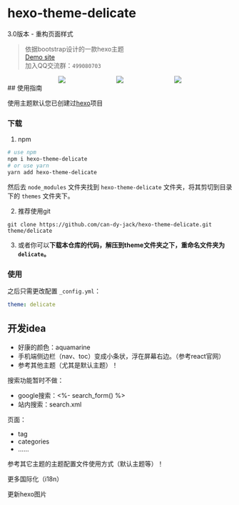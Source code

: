 # hexo-theme-delicate


3.0版本 - 重构页面样式


> 依据bootstrap设计的一款hexo主题  
> [Demo site](https://kartjim.top/delicate)  
> 加入QQ交流群：`499080703`

<div style="display:flex;justify-content: space-evenly;">
<a href="https://nodejs.org"><img src="https://img.shields.io/badge/node-%3E%3D10.9.0-blue"></a>
<a href="https://hexo.io"><img src="https://img.shields.io/badge/hexo-4.3.0-brightgreen"></a>
<a href="https://github.com/can-dy-jack/hexo-theme-delicate/blob/master/LICENSE"><img src="https://img.shields.io/badge/license-MIT-orange"></a>
</div>
## 使用指南

使用主题默认您已创建过[hexo](https://hexo.io)项目

### 下载

1. npm

```bash
# use npm
npm i hexo-theme-delicate
# or use yarn
yarn add hexo-theme-delicate
```

然后去 `node_modules` 文件夹找到 `hexo-theme-delicate` 文件夹，将其剪切到目录下的 `themes` 文件夹下。

2. 推荐使用git

```git
git clone https://github.com/can-dy-jack/hexo-theme-delicate.git theme/delicate
```

3. 或者你可以**下载本仓库的代码，解压到theme文件夹之下，重命名文件夹为`delicate`。**

### 使用

之后只需更改配置 `_config.yml`：

```yml
theme: delicate
```

## 开发idea

- 好康的颜色：aquamarine
- 手机端侧边栏（nav、toc）变成小条状，浮在屏幕右边。（参考react官网）
- 参考其他主题（尤其是默认主题）！


搜索功能暂时不做：
- google搜索：<%- search_form() %>
- 站内搜索：search.xml

页面：
- tag
- categories
- ……

参考其它主题的主题配置文件使用方式（默认主题等）！

更多国际化（i18n）

更新hexo图片